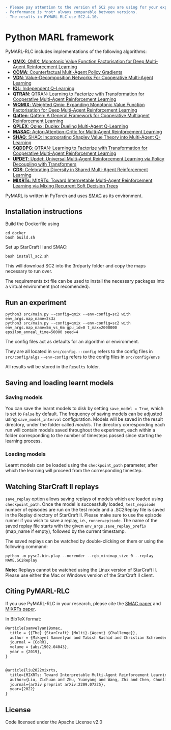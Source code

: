```diff
- Please pay attention to the version of SC2 you are using for your experiments. 
- Performance is *not* always comparable between versions. 
- The results in PYMARL-RLC use SC2.4.10.
```

# Python MARL framework

PyMARL-RLC includes implementations of the following algorithms:
- [**QMIX**: QMIX: Monotonic Value Function Factorisation for Deep Multi-Agent Reinforcement Learning](https://arxiv.org/abs/1803.11485)
- [**COMA**: Counterfactual Multi-Agent Policy Gradients](https://arxiv.org/abs/1705.08926)
- [**VDN**: Value-Decomposition Networks For Cooperative Multi-Agent Learning](https://arxiv.org/abs/1706.05296) 
- [**IQL**: Independent Q-Learning](https://arxiv.org/abs/1511.08779)
- [**QTRAN**: QTRAN: Learning to Factorize with Transformation for Cooperative Multi-Agent Reinforcement Learning](https://arxiv.org/abs/1905.05408)
- [**WQMIX**: Weighted Qmix: Expanding Monotonic Value Function Factorisation for Deep Multi-Agent Reinforcement Learning](https://proceedings.neurips.cc/paper/2020/file/73a427badebe0e32caa2e1fc7530b7f3-Paper.pdf)
- [**Qatten**: Qatten: A General Framework for Cooperative Multiagent Reinforcement Learning](https://arxiv.org/abs/2002.03939)
- [**QPLEX**: Qplex: Duplex Dueling Multi-Agent Q-Learning](https://arxiv.org/abs/2008.01062)
- [**MASAC**: Actor-Attention-Critic for Multi-Agent Reinforcement Learning](http://proceedings.mlr.press/v97/iqbal19a/iqbal19a.pdf)
- [**SHAQ**: SHAQ: Incorporating Shapley Value Theory into Multi-Agent Q-Learning](https://arxiv.org/pdf/2105.15013.pdf)
- [**SQDDPG**: QTRAN: Learning to Factorize with Transformation for Cooperative Multi-Agent Reinforcement Learning](https://arxiv.org/abs/1905.05408)
- [**UPDET**: Updet: Universal Multi-Agent Reinforcement Learning via Policy Decoupling with Transformers](https://arxiv.org/abs/2101.08001)
- [**CDS**: Celebrating Diversity in Shared Multi-Agent Reinforcement Learning](https://arxiv.org/abs/2106.02195)
- [**MIXRTs**: MIXRTs: Toward Interpretable Multi-Agent Reinforcement Learning via Mixing Recurrent Soft Decision Trees](https://arxiv.org/abs/2209.07225)

PyMARL is written in PyTorch and uses [SMAC](https://github.com/oxwhirl/smac) as its environment.

## Installation instructions

Build the Dockerfile using 
```shell
cd docker
bash build.sh
```

Set up StarCraft II and SMAC:
```shell
bash install_sc2.sh
```

This will download SC2 into the 3rdparty folder and copy the maps necessary to run over.

The requirements.txt file can be used to install the necessary packages into a virtual environment (not recomended).

## Run an experiment 

```shell
python3 src/main.py --config=qmix --env-config=sc2 with env_args.map_name=2s3z
python3 src/main.py --config=qmix --env-config=sc2 with env_args.map_name=5m_vs_6m gpu_id=0 t_max=2000000 epsilon_anneal_time=50000 seed=4
```

The config files act as defaults for an algorithm or environment. 

They are all located in `src/config`.
`--config` refers to the config files in `src/config/algs`
`--env-config` refers to the config files in `src/config/envs`


All results will be stored in the `Results` folder.


## Saving and loading learnt models

### Saving models

You can save the learnt models to disk by setting `save_model = True`, which is set to `False` by default. The frequency of saving models can be adjusted using `save_model_interval` configuration. Models will be saved in the result directory, under the folder called *models*. The directory corresponding each run will contain models saved throughout the experiment, each within a folder corresponding to the number of timesteps passed since starting the learning process.

### Loading models

Learnt models can be loaded using the `checkpoint_path` parameter, after which the learning will proceed from the corresponding timestep. 

## Watching StarCraft II replays

`save_replay` option allows saving replays of models which are loaded using `checkpoint_path`. Once the model is successfully loaded, `test_nepisode` number of episodes are run on the test mode and a .SC2Replay file is saved in the Replay directory of StarCraft II. Please make sure to use the episode runner if you wish to save a replay, i.e., `runner=episode`. The name of the saved replay file starts with the given `env_args.save_replay_prefix` (map_name if empty), followed by the current timestamp. 

The saved replays can be watched by double-clicking on them or using the following command:

```shell
python -m pysc2.bin.play --norender --rgb_minimap_size 0 --replay NAME.SC2Replay
```

**Note:** Replays cannot be watched using the Linux version of StarCraft II. Please use either the Mac or Windows version of the StarCraft II client.


## Citing PyMARL-RLC 

If you use PyMARL-RLC in your research, please cite the [SMAC paper](https://arxiv.org/abs/1902.04043) and [MIXRTs paper](https://arxiv.org/abs/2209.07225).

In BibTeX format:

```tex
@article{samvelyan19smac,
  title = {{The} {StarCraft} {Multi}-{Agent} {Challenge}},
  author = {Mikayel Samvelyan and Tabish Rashid and Christian Schroeder de Witt and Gregory Farquhar and Nantas Nardelli and Tim G. J. Rudner and Chia-Man Hung and Philiph H. S. Torr and Jakob Foerster and Shimon Whiteson},
  journal = {CoRR},
  volume = {abs/1902.04043},
  year = {2019},
}


@article{liu2022mixrts,
  title={MIXRTs: Toward Interpretable Multi-Agent Reinforcement Learning via Mixing Recurrent Soft Decision Trees},
  author={Liu, Zichuan and Zhu, Yuanyang and Wang, Zhi and Chen, Chunlin},
  journal={arXiv preprint arXiv:2209.07225},
  year={2022}
}
```

## License

Code licensed under the Apache License v2.0
